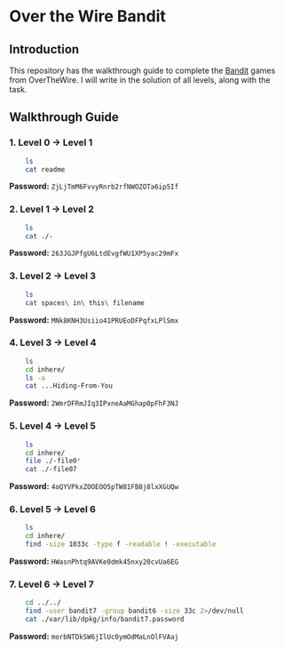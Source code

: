 # Over the Wire Bandit

## Introduction

This repository has the walkthrough guide to complete the [Bandit](https://overthewire.org/wargames/bandit/) games from OverTheWire.
I will write in the solution of all levels, along with the task.

## Walkthrough Guide

### **1. Level 0 -> Level 1**

```bash
    ls
    cat readme
```
**Password:** ```ZjLjTmM6FvvyRnrb2rfNWOZOTa6ip5If```

### **2. Level 1 -> Level 2**

```bash
    ls
    cat ./-
```
**Password:** ```263JGJPfgU6LtdEvgfWU1XP5yac29mFx```

### **3. Level 2 -> Level 3**

```bash
    ls
    cat spaces\ in\ this\ filename
```
**Password:** ```MNk8KNH3Usiio41PRUEoDFPqfxLPlSmx```

### **4. Level 3 -> Level 4**

```bash
    ls
    cd inhere/
    ls -a
    cat ...Hiding-From-You
```
**Password:** ```2WmrDFRmJIq3IPxneAaMGhap0pFhF3NJ```

### **5. Level 4 -> Level 5**

```bash
    ls
    cd inhere/
    file ./-file0*
    cat ./-file07
```
**Password:** ```4oQYVPkxZOOEOO5pTW81FB8j8lxXGUQw```

### **6. Level 5 -> Level 6**

```bash
    ls
    cd inhere/
    find -size 1033c -type f -readable ! -executable

```
**Password:** ```HWasnPhtq9AVKe0dmk45nxy20cvUa6EG```

### **7. Level 6 -> Level 7**

```bash
    cd ../../
    find -user bandit7 -group bandit6 -size 33c 2>/dev/null
    cat ./var/lib/dpkg/info/bandit7.password
```
**Password:** ```morbNTDkSW6jIlUc0ymOdMaLnOlFVAaj```
